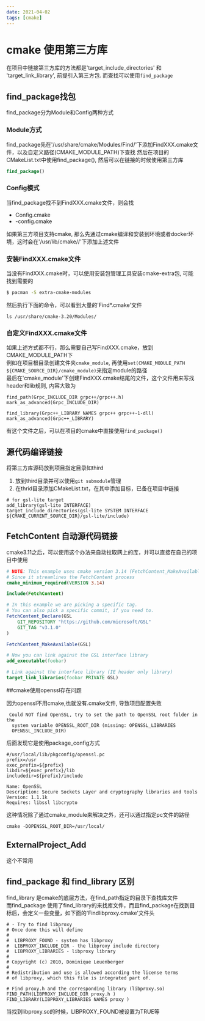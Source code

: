 ```yaml
---
date: 2021-04-02
tags: [cmake]
---
```


# cmake 使用第三方库

在项目中链接第三方库的方法都是'target_include_directories' 和 'target_link_library', 前提引入第三方包. 而查找可以使用`find_package`

## find_package找包

find_package分为Module和Config两种方式

### Module方式

find_package先在'/usr/share/cmake/Modules/Find/'下添加FindXXX.cmake文件，以及自定义路径(CMAKE_MODULE_PATH)下查找
然后在项目的CMakeList.txt中使用find_package(), 然后可以在链接的时候使用第三方库

```cmake
find_package()
```

### Config模式

当find_package找不到FindXXX.cmake文件，则会找
- <LibraryName>Config.cmake
- <lower-case-package-name>-config.cmake

如果第三方项目支持cmake, 那么先通过cmake编译和安装到环境或者docker环境，这时会在'/usr/lib/cmake/<LibraryName>/'下添加上述文件

### 安装FindXXX.cmake文件

当没有FindXXX.cmake时，可以使用安装包管理工具安装cmake-extra包, 可能找到需要的
```bash
$ pacman -S extra-cmake-modules
```

然后执行下面的命令，可以看到大量的'Find*.cmake'文件
```
ls /usr/share/cmake-3.20/Modules/
```

### 自定义FindXXX.cmake文件

如果上述方式都不行，那么需要自己写FindXXX.cmake，放到CMAKE_MODULE_PATH下  
例如在项目根目录创建文件夹`cmake_module`, 再使用`set(CMAKE_MODULE_PATH ${CMAKE_SOURCE_DIR}/cmake_module)`来指定module的路径   
最后在'cmake_module'下创建FindXXX.cmake结尾的文件，这个文件用来写找header和lib规则, 内容大致为

```
find_path(Grpc_INCLUDE_DIR grpc++/grpc++.h)
mark_as_advanced(Grpc_INCLUDE_DIR)

find_library(Grpc++_LIBRARY NAMES grpc++ grpc++-1-dll)
mark_as_advanced(Grpc++_LIBRARY)
```

有这个文件之后，可以在项目的cmake中直接使用`find_package()`

## 源代码编译链接 

将第三方库源码放到项目指定目录如third

1. 放到third目录并可以使用`git submodule`管理
2. 在thrid目录添加CMakeList.txt，在其中添加目标，已备在项目中链接
```
# for gsl-lite target
add_library(gsl-lite INTERFACE)
target_include_directories(gsl-lite SYSTEM INTERFACE ${CMAKE_CURRENT_SOURCE_DIR}/gsl-lite/include)
```

## FetchContent 自动源代码链接
cmake3.11之后，可以使用这个办法来自动拉取网上的库，并可以直接在自己的项目中使用

```cmake
# NOTE: This example uses cmake version 3.14 (FetchContent_MakeAvailable).
# Since it streamlines the FetchContent process
cmake_minimum_required(VERSION 3.14)

include(FetchContent)

# In this example we are picking a specific tag.
# You can also pick a specific commit, if you need to.
FetchContent_Declare(GSL
    GIT_REPOSITORY "https://github.com/microsoft/GSL"
    GIT_TAG "v3.1.0"
)

FetchContent_MakeAvailable(GSL)

# Now you can link against the GSL interface library
add_executable(foobar)

# Link against the interface library (IE header only library)
target_link_libraries(foobar PRIVATE GSL)
```

##cmake使用openssl存在问题

因为openssl不用cmake,也就没有.cmake文件, 导致项目配置失败 
```
 Could NOT find OpenSSL, try to set the path to OpenSSL root folder in the
  system variable OPENSSL_ROOT_DIR (missing: OPENSSL_LIBRARIES
  OPENSSL_INCLUDE_DIR)
```
后面发现它是使用package_config方式
```
#/usr/local/lib/pkgconfig/openssl.pc
prefix=/usr
exec_prefix=${prefix}
libdir=${exec_prefix}/lib
includedir=${prefix}/include

Name: OpenSSL
Description: Secure Sockets Layer and cryptography libraries and tools
Version: 1.1.1k
Requires: libssl libcrypto
```

这种情况除了通过cmake_module来解决之外，还可以通过指定pc文件的路径
```
cmake -DOPENSSL_ROOT_DIR=/usr/local/ 
```

## ExternalProject_Add
这个不常用


## find_package 和 find_library 区别

find_library 是cmake的底层方法，在find_path指定的目录下查找库文件   
而find_package 使用了find_library的来找库文件，而且find_package在找到目标后，会定义一些变量，如下面的'Findlibproxy.cmake'文件头

```
# - Try to find libproxy
# Once done this will define
#
#  LIBPROXY_FOUND - system has libproxy
#  LIBPROXY_INCLUDE_DIR - the libproxy include directory
#  LIBPROXY_LIBRARIES - libproxy library
#
# Copyright (c) 2010, Dominique Leuenberger
#
# Redistribution and use is allowed according the license terms
# of libproxy, which this file is integrated part of.

# Find proxy.h and the corresponding library (libproxy.so)
FIND_PATH(LIBPROXY_INCLUDE_DIR proxy.h )
FIND_LIBRARY(LIBPROXY_LIBRARIES NAMES proxy )
```

当找到libproxy.so的时候，LIBPROXY_FOUND被设置为TRUE等
